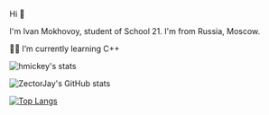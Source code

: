 Hi 👋

I'm  Ivan Mokhovoy, student of School 21. I'm from Russia, Moscow.

👨‍💻 I’m currently learning C++

![hmickey's stats](https://badge42.herokuapp.com/api/stats/hmickey)

![ZectorJay's GitHub stats](https://github-readme-stats.vercel.app/api?username=ZectorJay&show_icons=true&theme=merko)

[![Top Langs](https://github-readme-stats.vercel.app/api/top-langs/?username=ZectorJay&&layout=compact&show_icons=true&title_color=abd200&icon_color=b7d364&text_color=68b587&bg_color=0a0f0b&hide=swift,roff,php,html)](https://github.com/anuraghazra/github-readme-stats)
